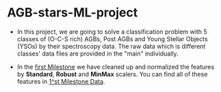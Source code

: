 # AGB-stars-ML-project

* In this project, we are going to solve a classification problem with 5 classes of (O-C-S rich) AGBs, Post AGBs and Young Stellar Objects (YSOs) by their spectroscopy data.
The raw data which is different classes' data files are provided in the "main" individually. 

* In the [first Milestone](https://github.com/Churchiill/AGB-stars-ML-project/tree/main/Milestone1) we have cleaned up and normalized the features by **Standard**, **Robust** and **MinMax** scalers. You can find all of these features in [1^st Milestone Data](https://github.com/Churchiill/AGB-stars-ML-project/tree/main/Milestone1/data).

